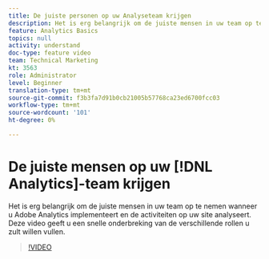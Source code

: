 ```yaml
---
title: De juiste personen op uw Analyseteam krijgen
description: Het is erg belangrijk om de juiste mensen in uw team op te nemen wanneer u Adobe Analytics implementeert en de activiteiten op uw site analyseert. Deze video geeft u een snelle onderbreking van de verschillende rollen u zult willen vullen.
feature: Analytics Basics
topics: null
activity: understand
doc-type: feature video
team: Technical Marketing
kt: 3563
role: Administrator
level: Beginner
translation-type: tm+mt
source-git-commit: f3b3fa7d91b0cb21005b57768ca23ed6700fcc03
workflow-type: tm+mt
source-wordcount: '101'
ht-degree: 0%

---
```



# De juiste mensen op uw [!DNL Analytics]-team krijgen

Het is erg belangrijk om de juiste mensen in uw team op te nemen wanneer u Adobe Analytics implementeert en de activiteiten op uw site analyseert. Deze video geeft u een snelle onderbreking van de verschillende rollen u zult willen vullen.

>[!VIDEO](https://video.tv.adobe.com/v/28756/?quality=12)
